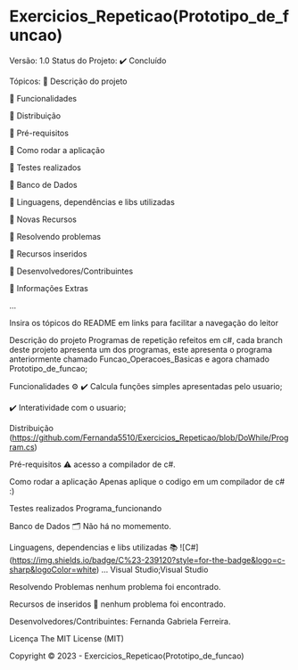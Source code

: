 # Exercicios_Repeticao(Prototipo_de_funcao)
Versão: 1.0 Status do Projeto: ✔️ Concluído

Tópicos: 
🔹 Descrição do projeto

🔹 Funcionalidades

🔹 Distribuição

🔹 Pré-requisitos

🔹 Como rodar a aplicação

🔹 Testes realizados

🔹 Banco de Dados

🔹 Linguagens, dependências e libs utilizadas

🔹 Novas Recursos

🔹 Resolvendo problemas

🔹 Recursos inseridos

🔹 Desenvolvedores/Contribuintes

🔹 Informações Extras

...

Insira os tópicos do README em links para facilitar a navegação do leitor

Descrição do projeto Programas de repetição refeitos em c#, cada branch deste projeto apresenta um dos programas, este apresenta o programa anteriormente chamado Funcao_Operacoes_Basicas e agora chamado Prototipo_de_funcao;

Funcionalidades ⚙️
✔️ Calcula funções simples apresentadas pelo usuario;

✔️ Interatividade com o usuario;

Distribuição (https://github.com/Fernanda5510/Exercicios_Repeticao/blob/DoWhile/Program.cs)

Pré-requisitos ⚠️ acesso a compilador de c#.

Como rodar a aplicação Apenas aplique o codigo em um compilador de c# :)

Testes realizados Programa_funcionando

Banco de Dados 🗂️ Não há no momemento.

Linguagens, dependencias e libs utilizadas 📚 ![C#] (https://img.shields.io/badge/C%23-239120?style=for-the-badge&logo=c-sharp&logoColor=white) ... Visual Studio;Visual Studio

Resolvendo Problemas nenhum problema foi encontrado.

Recursos de inseridos 🧰 nenhum problema foi encontrado.

Desenvolvedores/Contribuintes: Fernanda Gabriela Ferreira.

Licença The MIT License (MIT)

Copyright ©️ 2023 - Exercicios_Repeticao(Prototipo_de_funcao)

